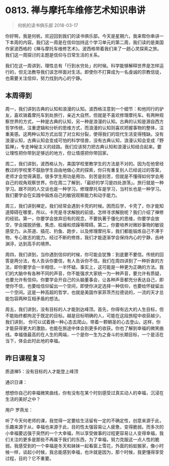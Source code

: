 # 0813. 禅与摩托车维修艺术知识串讲
> 何帆的读书俱乐部
2018-03-17

你好啊，我是何帆，欢迎回到我们的读书俱乐部。今天是星期六，我来帮你串讲一下本周的内容。我们这一周是在信仰加持这个学习单元的第二周，我们读的是美国作家波西格的《禅与摩托车维修艺术》。波西格带着我们来了一趟心灵探索之旅。我们这一周探讨的主题是信仰与日常生活的关系。

我们在这一周讲到，理性总有「行到水穷处」的时候。科学能够解释世界是怎样运行的，但无法教导我们该怎样面对生活。即使你不打算成为一名虔诚的宗教信徒，也需要关注信仰，努力找到内心的宁静。

## 本周得到
周一，我们讲到古典的认知和浪漫的认知。波西格注意到一个细节：和他同行的驴友，喜欢骑着摩托车到处旅行，亲近大自然，但就是不喜欢修理摩托车。有两种观察世界的方式，一种是古典的认知，另一种是浪漫的认知。古典的认知是源自西方哲学传统，注重逻辑和分析的思维方式，而浪漫的认知则喜欢把握事物的整体，注重美感。这两种认知方式出现了对立和分裂，使得我们的现代生活变得残缺。没有浪漫认知，古典认知会变成可怕的科学怪兽，没有古典认知，浪漫认知会变成「野狐禅」，专走神秘主义的歧路。我们应该努力把古典认知和浪漫认知结合起来。要让理性把你带到足够远的地方，但让情感把你带回家。

周二，我们讲到，波西格认为，美国学校里教学生的方法是不对的。因为在他曾经教过的学校里不鼓励学生自由地做心灵的探索，你只有重复别人已经说过的答案，老师才会觉得满意。很多学生用功是用功、刻苦是刻苦，但就是不懂得如何学会用自己的视角观察世界。你在周二了解到，「最好的学习是四处游荡」。旅行就是一种学习。跟不同的人交谈也是一种学习。修理摩托车是学习，当村长也是一种学习。我们要学会在实践中锻炼自己的敏锐观察能力和动手能力。

周三，我们讲到禅定。我们经常会遇到卡壳的时候。困而后学，卡壳了，你才能知道障碍在哪里，所以，卡壳是寻求解脱的前提。怎样寻求解脱呢？我们介绍了禅修的经验。第一，你要学会放弃旧有的观念，不要执著于僵化的思维，你要学会放空，学会摆脱骄傲、焦虑、枯燥和烦躁等障碍。第二，你要培养对微妙事物的敏锐感受力。从茶道、插花、钓鱼、跑步，以及修理摩托车，我们都能锻炼自己不滞于物，专心致志的能力。经过不断的修炼，我们才能逐渐学会保持内心的宁静，岳峙渊渟，达到高手的境界。

周四，我们讲到，当你遇到信仰的时候，你可能会犹豫：到底要不要信。传统的回答是两分法，有人告诉你要信，有人告诉你不信。我们在周四讲到了一种折衷的方法，即你要学会一半相信，一半怀疑。事实上，这可能是一种更为正确的方法。我们的大脑中有各种不同的声音，你不能强求大家统一为一种声音，要允许有质疑，也要允许有信仰。你要学会开自己的头脑董事会，让各种声音都充分表达自己，即使你不信，也要给信仰留出一个空间，即使你决定选择一种信仰，也要给怀疑留出一个空间。这是一种高超的哲学，也就是美国作家菲茨杰拉德说的，一流的天才总能包容两种互相矛盾的想法。

周五，我们讲到，没有目标的人才能到达峰顶。首先，你得有远大的人生目标，但不能始终都拘泥于既定的目标。越是目标明确的人，可能在这段旅程中收获越少。我们讲到， 你可以试着换一种心态去爬山，带着一颗朝圣的心去登山，这样，你才能获得更大的激励，也能在旅途中体会到更多的收获。你也了解到幸福的微笑曲线。幸福值最高的在人生的两端，一个是你一生为之奋斗的长期目标，一个是活在当下，体会此时此地的幸福。

## 昨日课程复习
质道禅5：没有目标的人才能登上峰顶

通识日课：

想想你自己的幸福微笑曲线，你有没有在某个时刻感受过真实动人的幸福，沉浸在生活的美好之中？

用户 罗燕龙：

听了今天何老师的课，我觉得一定要给生活留有一定的不确定性，创意来源于此，乐趣来源于从，幸福也来源于此，目的性太强容易让人疲惫，变得脆弱。而多次的小幸福要远强于突然的一个大幸福，所以享受做事的过程更容易让人变得幸福，我们关注的更多是那些不再属于我们的东西，为了幸福，努力克服这一点人性的脆弱。我感受到的一个幸福是冬天和妹妹一起看窗上雪花，外面的蚂蚁搬家，像小时候一样，谈起小时候，我总能感到幸福，也许就是因为，那个时候，我更懂得享受过程，目的？它不重要。


